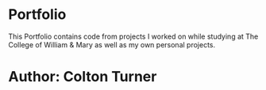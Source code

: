 # Portfolio
This Portfolio contains code from projects I worked on while studying at The College of William & Mary as well as my own personal projects.
# Author: Colton Turner
